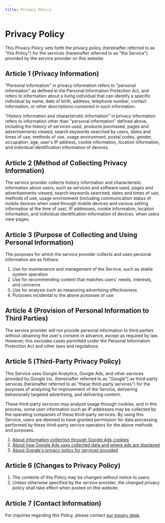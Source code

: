```yaml
---
title: Privacy Policy
---
```


# Privacy Policy

This Privacy Policy sets forth the privacy policy (hereinafter referred to as "this Policy") for the services (hereinafter referred to as "the Service") provided by the service provider on this website.

## Article 1 (Privacy Information)

"Personal information" in privacy information refers to "personal information" as defined in the Personal Information Protection Act, and refers to information about a living individual that can identify a specific individual by name, date of birth, address, telephone number, contact information, or other descriptions contained in such information.

"History information and characteristic information" in privacy information refers to information other than "personal information" defined above, including the history of services used, products purchased, pages and advertisements viewed, search keywords searched by users, dates and times of use, methods of use, usage environment, postal codes, gender, occupation, age, user's IP address, cookie information, location information, and individual identification information of devices.

## Article 2 (Method of Collecting Privacy Information)

The service provider collects history information and characteristic information about users, such as services and software used, pages and advertisements viewed, search keywords searched, dates and times of use, methods of use, usage environment (including communication status of mobile devices when used through mobile devices and various setting information at the time of use), IP addresses, cookie information, location information, and individual identification information of devices, when users view pages.

## Article 3 (Purpose of Collecting and Using Personal Information)

The purposes for which the service provider collects and uses personal information are as follows:

1. Use for maintenance and management of the Service, such as stable system operation
2. Use for recommending content that matches users' needs, interests, and concerns
3. Use for analysis such as measuring advertising effectiveness
4. Purposes incidental to the above purposes of use

## Article 4 (Provision of Personal Information to Third Parties)

The service provider will not provide personal information to third parties without obtaining the user's consent in advance, except as required by law. However, this excludes cases permitted under the Personal Information Protection Act and other laws and regulations.

## Article 5 (Third-Party Privacy Policy)

This Service uses Google Analytics, Google Ads, and other services provided by Google Inc. (hereinafter referred to as "Google") as third-party services (hereinafter referred to as "these third-party services") for the purposes of analyzing for improvement of the Service, delivering behaviorally targeted advertising, and delivering content.

These third-party services may analyze usage through cookies, and in this process, some user information such as IP addresses may be collected by the operating companies of these third-party services. By using this Service, users are deemed to have granted permission for data processing performed by these third-party service operators for the above methods and purposes.

1. [About information collection through Google Ads cookies](https://policies.google.com/technologies/ads)
2. [About how Google Ads uses collected data and where ads are displayed](https://privacy.google.com/intl/en/how-ads-work.html)
3. [About Google's privacy policy for services provided](https://policies.google.com/privacy)

## Article 6 (Changes to Privacy Policy)

1. The contents of this Policy may be changed without notice to users.
2. Unless otherwise specified by the service provider, the changed privacy policy shall take effect when posted on this website.

## Article 7 (Contact Information)

For inquiries regarding this Policy, please contact [our inquiry desk]({QA_LINK}).